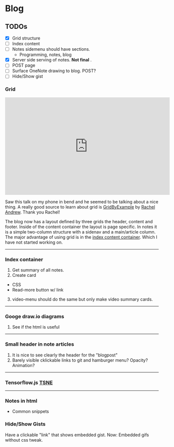 # Blog

## TODOs
* [x] Grid structure
* [ ] Index content 
* [ ] Notes sidemenu should have sections. 
  - Programming, notes, blog
* [x] Server side serving of notes. <strong>Not final</strong> .
* [ ] POST page
* [ ] Surface OneNote drawing to blog. POST?
* [ ] Hide/Show gist

### Grid 
<iframe width="540" height="320" src="https://www.youtube.com/embed/txZq7Laz7_4?ecver=1" frameborder="0" allow="autoplay; encrypted-media" allowfullscreen></iframe>

Saw this talk on my phone in bend and he seemed to be talking about a nice thing. A really
good source to learn about grid is [GridByExample](https://gridbyexample.com/) by [Rachel Andrew](https://rachelandrew.co.uk/). Thank you Rachel!

The blog now has a layout defined by three grids the header, content and footer. Inside of
the content container the layout is page specific. In notes it is a simple two-column
structure with a sidenav and a main/article column. The major advantage of using grid is
in the [index content container](/). Which I have not started working on.

-----------------------
### Index container 
1. Get summary of all notes.
2. Create card
  * CSS
  * Read-more button w/ link
3. video-menu should do the same but only make video summary cards.

-----------------------
### Googe draw.io diagrams  
1. See if the html is useful


-----------------------
### Small header in note articles
1. It is nice to see clearly the header for the "blogpost"
2. Barely visible cklickable links to git and hamburger menu? Opacity? Animation?

-----------------------
### Tensorflow.js [TSNE](https://github.com/tensorflow/tfjs-tsne)


-----------------------
### Notes in html

* Common snippets

### Hide/Show Gists 

Have a clickable "link" that shows embedded gist.
Now: Embedded gifs without css tweak.
